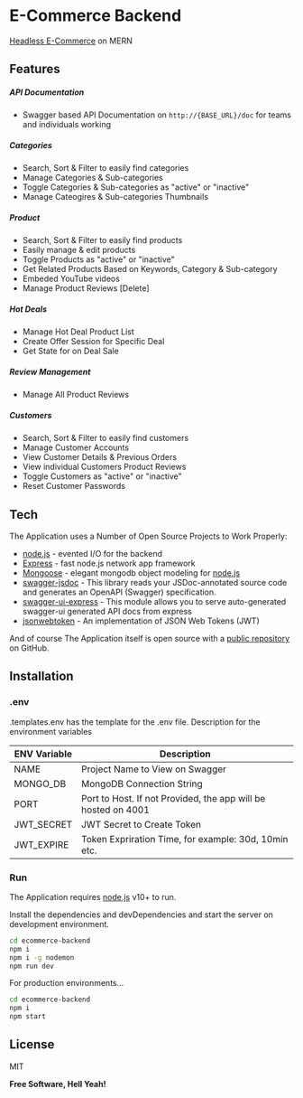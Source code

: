 # E-Commerce Backend
[Headless E-Commerce][repo] on MERN

## Features
##### API Documentation
- Swagger based API Documentation on `http://{BASE_URL}/doc` for teams and individuals working 

##### Categories
- Search, Sort & Filter to easily find categories
- Manage Categories & Sub-categories
- Toggle Categories & Sub-categories as "active" or "inactive"
- Manage Cateogires & Sub-categories Thumbnails

##### Product
- Search, Sort & Filter to easily find products
- Easily manage & edit products
- Toggle Products as "active" or "inactive"
- Get Related Products Based on Keywords, Category & Sub-category
- Embeded YouTube videos
- Manage Product Reviews [Delete]

##### Hot Deals
- Manage Hot Deal Product List
- Create Offer Session for Specific Deal
- Get State for on Deal Sale

##### Review Management
- Manage All Product Reviews

##### Customers
- Search, Sort & Filter to easily find customers
- Manage Customer Accounts
- View Customer Details & Previous Orders
- View individual Customers Product Reviews
- Toggle Customers as "active" or "inactive"
- Reset Customer Passwords


## Tech

The Application uses a Number of Open Source Projects to Work Properly:

- [node.js] - evented I/O for the backend
- [Express] - fast node.js network app framework
- [Mongoose](https://mongoosejs.com/) - elegant mongodb object modeling for [node.js]
- [swagger-jsdoc](https://github.com/Surnet/swagger-jsdoc) - This library reads your JSDoc-annotated source code and generates an OpenAPI (Swagger) specification.
- [swagger-ui-express](https://github.com/scottie1984/swagger-ui-express) - This module allows you to serve auto-generated swagger-ui generated API docs from express
- [jsonwebtoken](https://github.com/auth0/node-jsonwebtoken) - An implementation of JSON Web Tokens (JWT)

And of course The Application itself is open source with a [public repository][repo]
 on GitHub.

## Installation

### .env

.templates.env has the template for the .env file. Description for the environment variables

| ENV Variable | Description |
| ------ | ------ |
| NAME | Project Name to View on Swagger |
| MONGO_DB | MongoDB Connection String |
| PORT | Port to Host. If not Provided, the app will be hosted on 4001 |
| JWT_SECRET | JWT Secret to Create Token |
| JWT_EXPIRE | Token Expriration Time, for example: 30d, 10min etc. |

### Run

The Application requires [node.js](https://nodejs.org/) v10+ to run.

Install the dependencies and devDependencies and start the server on development environment.

```sh
cd ecommerce-backend
npm i
npm i -g nodemon
npm run dev
```

For production environments...

```sh
cd ecommerce-backend
npm i
npm start
```

## License

MIT

**Free Software, Hell Yeah!**

[//]: # (These are reference links used in the body of this note and get stripped out when the markdown processor does its job. There is no need to format nicely because it shouldn't be seen. Thanks SO - http://stackoverflow.com/questions/4823468/store-comments-in-markdown-syntax)

   [repo]: <https://github.com/tam11a/ecommerce-backend>
   [node.js]: <http://nodejs.org>
   [express]: <http://expressjs.com>

